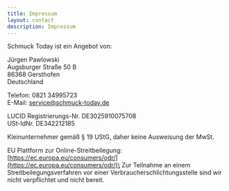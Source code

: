 ```yaml
---
title: Impressum
layout: contact
description: Impressum
---
```


Schmuck Today ist ein Angebot von:

Jürgen Pawlowski\
Augsburger Straße 50 B\
86368 Gersthofen\
Deutschland

Telefon: 0821 34995723\
E-Mail: [service@schmuck-today.de](mailto:service@schmuck-today.de)

LUCID Registrierungs-Nr. DE3025910075708\
USt-IdNr. DE342212185

Kleinunternehmer gemäß § 19 UStG, daher keine Ausweisung der MwSt.

EU Plattform zur Online-Streitbeilegung:\
[https://ec.europa.eu/consumers/odr/](https://ec.europa.eu/consumers/odr/)\
Zur Teilnahme an einem Streitbeilegungsverfahren vor einer Verbraucherschlichtungsstelle sind wir nicht verpflichtet und nicht bereit.
